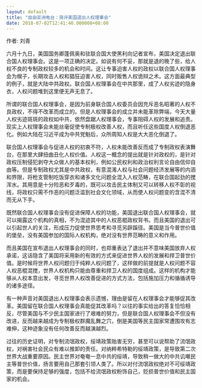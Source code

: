 ```yaml
---
layout: default
title: "自由亚洲电台：简评美国退出人权理事会"
date: 2018-07-02T12:41:40.000000+08:00
---
```


作者: 刘青

六月十九日，美国国务卿蓬佩奥和驻联合国大使黑利向记者宣布，美国决定退出联合国人权理事会。这是一项正确的决定。如说有何不妥，那就是退的晚了些，给人权不良的专制政权较多的机会和时间。这让专事迫害人权的政权以联合国人权理事会为幌子，长期攻击人权和猖狂迫害人权，同时贩售人权诡辩之术。这方面最典型的例子，就是大陆中共政权。联合国人权理事会在中共那里，成了人权劣迹的隐身衣，人权问题堆到这里便无声无息了。

所谓的联合国人权理事会，是因为前身联合国人权委员会因充斥恶名昭著的人权不良政权，不得不改革而成立的。但是人权理事会的成立并未能革除弊端，今天大量人权劣迹斑斑的政权如中共，依然盘踞人权理事会，专事阻碍人权的发展和追责。现实上人权理事会未能丝毫促使专制极权改善人权，而且听任这些国度人权倒退恶化。例如大陆在习近平成为中共党魁后，众所周知人权是大大恶化倒退了。

联合国人权理事会与促进人权的初衷不符，人权未能改善反而成了专制政权表演舞台，在那里大肆扭曲丑化人权价值。人权这一概念的提出就是针对政权的，是针对政权压制侵犯剥夺大众做人的基本权利，例如公民权利和政治权利言论自由信仰自由等。但是专制政权尤其是中共政权，有意混淆人权与社会问题经济发展等的内涵和界限，将枪支管制吃饭穿衣和诸多文化问题全混入人权范畴，在联合国起劲的搅浑水。其用意是十分险恶和歹毒的，既可以攻击民主体制又可以转移人权不彰的视线，将政权只需不作恶的问题泛滥到社会文化领域，从而使人权问题变的含混不清而无从下手。

既然联合国人权理事会没有促进保障人权的功能，美国退出联合国人权理事会，就可以揭露这个机构的真相，不为混迹其中的人权恶棍政权背书。而且美国的退出可以引起世人的关注，形成压力促使世界思考和寻觅另辟蹊径。美国是当今普世价值的堡垒，没有美国参加的国际人权机构，绝对没有世界范畴的意义和作用。

而且美国在宣布退出人权理事会的同时，也郑重表达了退出并不意味美国放弃人权承诺，这话隐含了美国将采用新的有效的方式来促进世界人权的发展和捍卫普世价值。是时候将世界人权问题归于纯粹人权问题了，这样做的前提就是人权问题不容人权恶棍混搅，世界人权机构只能由尊重和捍卫人权的国度组成。这样的机构才能够从人权本意出发，寻觅世界人权改善促进的方式方法，包括施加压力和循循诱导的诸多途径。

有一种声音对美国退出人权理事会表示遗憾，理由是留在人权理事会才能够促其改革。美国留在联合国人权理事会真能促其改革吗？以往的事实给出的答复恰恰相反，尽管美国与不少民主国家进行了艰难的努力，但是联合国人权理事会不但没有改进，反而越来越成为专制极权群魔乱舞之穴，倒是美国等民主国家常遭围攻有志难伸，这种迹象没有任何改善反而越演越烈。

过往的历史证明，对专制流氓政权，绥靖政策贻害无穷，甚至可以说帮助了流氓政权，对祸害社会民众有难以推卸的责任。对纳粹希特勒的绥靖政策，是导致第二次世界大战重要原因。民主世界对奄奄一息中共的绥靖，导致稍一做大的中共讥嘲民主等普世价值，扬言要用自己那套引领人类了。所以对付流氓政权绝对不可绥靖政策，而是要保持足够的强度，包括不给流氓政权粉饰自己，贬损普世价值和民主国家的机会。

